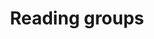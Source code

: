 ---
layout: page
title: Reading groups
nav: true
nav_order: 7
dropdown: true
children:
    - title: RL theory
    - permalink: /page/
    - title: Learning theory
    - permalink: /learningtheory/
---